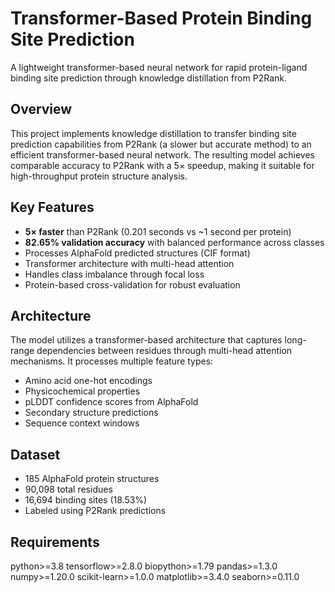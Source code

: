 # Transformer-Based Protein Binding Site Prediction

A lightweight transformer-based neural network for rapid protein-ligand binding site prediction through knowledge distillation from P2Rank.

## Overview

This project implements knowledge distillation to transfer binding site prediction capabilities from P2Rank (a slower but accurate method) to an efficient transformer-based neural network. The resulting model achieves comparable accuracy to P2Rank with a 5× speedup, making it suitable for high-throughput protein structure analysis.

## Key Features

- **5× faster** than P2Rank (0.201 seconds vs ~1 second per protein)
- **82.65% validation accuracy** with balanced performance across classes
- Processes AlphaFold predicted structures (CIF format)
- Transformer architecture with multi-head attention
- Handles class imbalance through focal loss
- Protein-based cross-validation for robust evaluation

## Architecture

The model utilizes a transformer-based architecture that captures long-range dependencies between residues through multi-head attention mechanisms. It processes multiple feature types:
- Amino acid one-hot encodings
- Physicochemical properties
- pLDDT confidence scores from AlphaFold
- Secondary structure predictions
- Sequence context windows

## Dataset

- 185 AlphaFold protein structures
- 90,098 total residues
- 16,694 binding sites (18.53%)
- Labeled using P2Rank predictions

## Requirements
python>=3.8
tensorflow>=2.8.0
biopython>=1.79
pandas>=1.3.0
numpy>=1.20.0
scikit-learn>=1.0.0
matplotlib>=3.4.0
seaborn>=0.11.0

